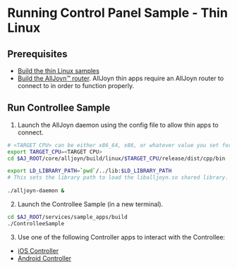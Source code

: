 # Running Control Panel Sample - Thin Linux

## Prerequisites
* [Build the thin Linux samples][build-thin-linux]
* [Build the AllJoyn&trade; router][build-linux]. AllJoyn thin 
  apps require an AllJoyn router to connect to in order to function properly.

## Run Controllee Sample

1. Launch the AllJoyn daemon using the config file to allow thin apps to connect.

  ```sh
  # <TARGET CPU> can be either x86_64, x86, or whatever value you set for CPU= when running SCons.
  export TARGET_CPU=<TARGET CPU>
  cd $AJ_ROOT/core/alljoyn/build/linux/$TARGET_CPU/release/dist/cpp/bin

  export LD_LIBRARY_PATH=`pwd`/../lib:$LD_LIBRARY_PATH
  # This sets the library path to load the liballjoyn.so shared library.
    
  ./alljoyn-daemon &
   ```

2. Launch the Controllee Sample (in a new terminal).

  ```sh
  cd $AJ_ROOT/services/sample_apps/build
  ./ControlleeSample
  ```

3. Use one of the following Controller apps to interact with the Controllee:
  * [iOS Controller][ios_controller]
  * [Android Controller][android_controller]

[ios_controller]: /develop/run-sample-apps/controlpanel/ios-osx
[android_controller]: /develop/run-sample-apps/controlpanel/android
[build-thin-linux]: /develop/building/thin-linux
[build-linux]: /develop/building/linux

